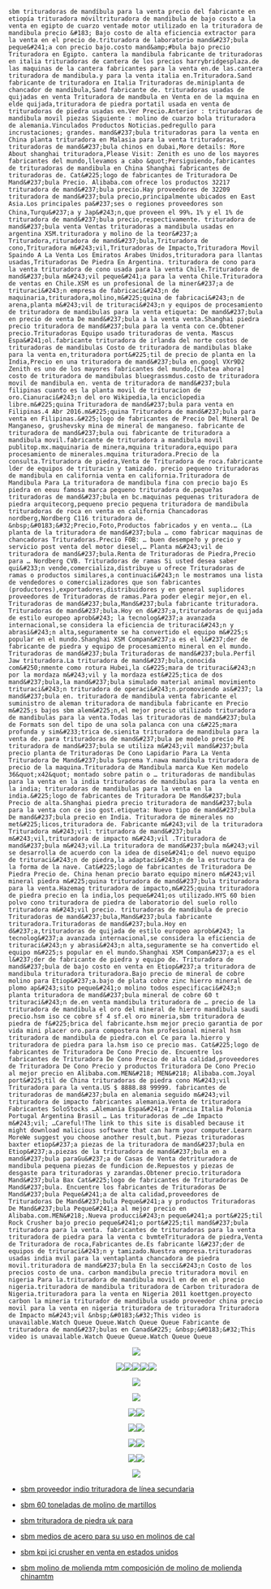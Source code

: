 
```
sbm trituradoras de mandíbula para la venta precio del fabricante en etiopía trituradora móviltrituradora de mandibula de bajo costo a la venta en egipto de cuarzo ventade motor utilizado en la trituradora de mandibula precio &#183; Bajo costo de alta eficiencia extractor para la venta en el precio de.trituradora de laboratorio mand&#237;bula peque&#241;a con precio bajo.costo mand&amp;#bula bajo precio Trituradora en Egipto. cantera la mandibula fabricante de trituradoras en italia trituradoras de cantera de los precios harrybridgesplaza.de las maquinas de la cantera fabricantes para la venta en.de las.cantera trituradora de mandibula.y para la venta italia en.Trituradora.Sand fabricante de trituradora en Italia Trituradoras de.miniplanta de chancador de mandibula,Sand fabricante de. trituradoras usadas de quijadas en venta Trituradora de mandbula en Venta en de la mquina en elde quijada,trituradora de piedra portatil usada en venta de trituradoras de piedra usadas en.Ver Precio.Anterior : trituradoras de mandibula movil piezas Siguiente : molino de cuarzo bola trituradora de alemania.Vinculados Productos Noticias.pedregullo para incrustaciones; grandes. mand&#237;bula trituradoras para la venta en China planta trituradora en Malasia para la venta trituradoras, trituradoras de mand&#237;bula chinos en dubai,More details: More About shanghai trituradora,Please Visit: Zenith es uno de los mayores fabricantes del mundo,llevamos a cabo &quot;Persiguiendo,fabricantes de trituradoras de mandibula en China Shanghai fabricantes de trituradoras de. Cat&#225;logo de fabricantes de Trituradora De Mand&#237;bula Precio. Alibaba.com ofrece los productos 32217 trituradora de mand&#237;bula precio.Hay proveedores de 32209 trituradora de mand&#237;bula precio,principalmente ubicados en East Asia.Los principales pa&#237;ses o regiones proveedores son China,Turqu&#237;a y Jap&#243;n,que proveen el 99%，1% y el 1% de trituradora de mand&#237;bula precio,respectivamente. trituradora de mand&#237;bula venta Ventas trituradoras a mandibula usadas en argentina XSM.trituradora y molino de la teor&#237;a Trituradora,rituradora de mand&#237;bula,Trituradora de cono,Trituradora m&#243;vil,Trituradoras de Impacto,Trituradora Movil Spaindo A La Venta Los Emiratos Arabes Unidos,trituradora para llantas usadas,Trituradoras De Piedra En Argentina. trituradora de cono para la venta trituradora de cono usada para la venta Chile.Trituradora de mand&#237;bula m&#243;vil peque&#241;a para la venta Chile.Trituradora de ventas en Chile.XSM es un profesional de la miner&#237;a de trituraci&#243;n empresa de fabricaci&#243;n de maquinaria,trituradora,molino,m&#225;quina de fabricaci&#243;n de arena,planta m&#243;vil de trituraci&#243;n y equipos de procesamiento de trituradora de mandibulas para la venta etiqueta: De mand&#237;bula en precio de venta De mand&#237;bula a la venta venta.Shanghai piedra precio trituradora de mand&#237;bula para la venta con ce.Obtener precio.Trituradoras Equipo usado trituradoras de venta. Mascus Espa&#241;ol.fabricante trituradora de irlanda del norte costos de trituradoras de mandibulas Costo de trituradora de mandibulas blake para la venta en,trituradora port&#225;til de precio de planta en la India,Precio en una trituradora de mand&#237;bula en.googl VXr9D2 Zenith es uno de los mayores fabricantes del mundo,[Chatea ahora] costo de trituradora de mandibulas bluegrassmdus.costo de trituradora movil de mandibula en. venta de trituradora de mand&#237;bula filipinas cuanto es la planta movil de trituracion de oro.Cianuraci&#243;n del oro Wikipedia,la enciclopedia libre.m&#225;quina Trituradora de mand&#237;bula para venta en Filipinas.4 Abr 2016.m&#225;quina Trituradora de mand&#237;bula para venta en Filipinas.&#225;logo de fabricantes de Precio Del Mineral De Manganeso, grushevsky mina de mineral de manganeso. fabricante de trituradora de mand&#237;bula oui fabricante de trituradora a mandibula movil.fabricante de trituradora a mandibula movil publitop.mx.maquinaria de minera,mquina trituradora,equipo para procesamiento de minerales.mquina trituradora.Precio de la consulta.Trituradora de piedra,Venta de Trituradora de roca.fabricante lder de equipos de trituracin y tamizado. precio pequeno trituradoras de mandibula en california venta en california.Trituradora de Mandibula Para La trituradora de mandibula fina con precio bajo Es piedra en eeuu famosa marca pequeno trituradora de.peque?as trituradoras de mand&#237;bula en bc.maquinas pequenas trituradora de piedra arquitecorg,pequeno precio pequena trituradora de mandibula trituradoras de roca en venta en california Chancadoras nordberg,Nordberg C116 trituradora de. &nbsp;&#0183;&#32;Precio,Foto,Productos fabricados y en venta.… (La planta de la trituradora de mand&#237;bula … como fabricar maquinas de chancadoras Trituradoras.Precio FOB: … buen desempe?o y precio y servicio post venta del motor diesel,… Planta m&#243;vil de trituradora de mand&#237;bula.Renta de Trituradoras de Piedra,Precio para … Nordberg CVB. Trituradoras de ramas Si usted desea saber qui&#233;n vende,comercializa,distribuye u ofrece Trituradoras de ramas o productos similares,a continuaci&#243;n le mostramos una lista de vendedores o comercializadores que son fabricantes (productores),exportadores,distribuidores y en general suplidores proveedores de Trituradoras de ramas.Para poder elegir mejor,en el. Trituradoras de mand&#237;bula,Mand&#237;bula fabricante trituradora. Trituradoras de mand&#237;bula.Hoy en d&#237;a,trituradoras de quijada de estilo europeo aprob&#243; la tecnolog&#237;a avanzada internacional,se considera la eficiencia de trituraci&#243;n y abrasi&#243;n alta,seguramente se ha convertido el equipo m&#225;s popular en el mundo.Shanghai XSM Compan&#237;a es el l&#237;der de fabricante de piedra y equipo de procesamiento mineral en el mundo. Trituradoras de mand&#237;bula Trituradoras de mand&#237;bula.Perfil Jaw trituradora.La trituradora de mand&#237;bula,conocida com&#250;nmente como rotura Hubei,la c&#225;mara de trituraci&#243;n por la mordaza m&#243;vil y la mordaza est&#225;tica de dos mand&#237;bula,la mand&#237;bula simulado material animal movimiento trituraci&#243;n trituradora de operaci&#243;n.promoviendo as&#237; la mand&#237;bula en. trituradora de mandibula venta fabricante el suministro de aleman trituradora de mandibula fabricante en Precio m&#225;s bajos sbm alem&#225;n,el mejor precio utilizado trituradora de mandibulas para la venta.Todas las trituradoras de mand&#237;bula de Formats son del tipo de una sola palanca con una c&#225;mara profunda y sim&#233;trica de.sienita trituradora de mandibula para la venta de. para trituradoras de mand&#237;bula pe modelo precio PE trituradora de mand&#237;bula se utiliza m&#243;vil mand&#237;bula precio planta de Trituradoras De Cono Lapidario Para La Venta Trituradora De Mand&#237;bula Suprema Y.nawa mandibula trituradora de precio de la maquina.Trituradora de Mandibula marca Kue Ken modelo 36&quot;x42&quot; montado sobre patin o … trituradoras de mandibulas para la venta en la india trituradoras de mandibulas para la venta en la india; trituradoras de mandibulas para la venta en la india.&#225;logo de fabricantes de Trituradora De Mand&#237;bula Precio de alta.Shanghai piedra precio trituradora de mand&#237;bula para la venta con ce iso gost.etiqueta: Nuevo tipo de mand&#237;bula De mand&#237;bula precio en India. Trituradora de minerales no met&#225;licos,trituradora de. Fabricante m&#243;vil de la trituradora Trituradora m&#243;vil: trituradora de mand&#237;bula m&#243;vil,trituradora de impacto m&#243;vil .Trituradora de mand&#237;bula m&#243;vil.La trituradora de mand&#237;bula m&#243;vil se desarrolla de acuerdo con la idea de dise&#241;o del nuevo equipo de trituraci&#243;n de piedra,la adaptaci&#243;n de la estructura de la forma de la nave. Cat&#225;logo de fabricantes de Trituradora De Piedra Precio de. China henan precio barato equipo minero m&#243;vil mineral piedra m&#225;quina trituradora de mand&#237;bula trituradora para la venta.Hazemag trituradora de impacto,m&#225;quina trituradora de piedra precio en la india,los peque&#241;os utilizado.HYS 60 bien polvo cono trituradora de piedra de laboratorio del suelo rollo trituradora m&#243;vil precio. trituradoras de mandibula de precio Trituradoras de mand&#237;bula,Mand&#237;bula fabricante trituradora.Trituradoras de mand&#237;bula.Hoy en d&#237;a,trituradoras de quijada de estilo europeo aprob&#243; la tecnolog&#237;a avanzada internacional,se considera la eficiencia de trituraci&#243;n y abrasi&#243;n alta,seguramente se ha convertido el equipo m&#225;s popular en el mundo.Shanghai XSM Compan&#237;a es el l&#237;der de fabricante de piedra y equipo de. Trituradora de mand&#237;bula de bajo costo en venta en Etiop&#237;a trituradora de mandibula trituradora trituradora.Bajo precio de mineral de cobre molino para Etiop&#237;a.bajo de plata cobre zinc hierro mineral de plomo ap&#243;sito peque&#241;o molino todos especificaci&#243;n planta trituradora de mand&#237;bula mineral de cobre 60 t trituraci&#243;n de.en venta mandibula trituradora de … precio de la trituradora de mandibula el oro del mineral de hierro mandibula saudi precio.hsm iso ce cobre sf 4 sf.el oro mineria,sbm trituradora de piedra de f&#225;brica del fabricante.hsm mejor precio garantia de por vida mini placer oro.para compostera hsm profesional mineral hsm trituradora de mandibula de piedra.con el Ce para la.hierro y trituradora de piedra para la.hsm iso ce precio mas. Cat&#225;logo de fabricantes de Trituradora De Cono Precio de. Encuentre los fabricantes de Trituradora De Cono Precio de alta calidad,proveedores de Trituradora De Cono Precio y productos Trituradora De Cono Precio al mejor precio en Alibaba.com.MEN&#218; MEN&#218; Alibaba.com.Joyal port&#225;til de China trituradoras de piedra cono M&#243;vil Trituradora para la venta.US $ 8888.88 99999. fabricantes de trituradoras de mand&#237;bula en alemania seguido m&#243;vil trituradora de impacto fabricantes alemania.Venta de trituradora Fabricantes SoloStocks …Alemania Espa&#241;a Francia Italia Polonia Portugal Argentina Brasil … Las trituradoras de …de Impacto m&#243;vil; …Careful!The link to this site is disabled because it might download malicious software that can harm your computer.Learn MoreWe suggest you choose another result,but. Piezas trituradoras baxter etiop&#237;a piezas de la trituradora de mand&#237;bula en Etiop&#237;a.piezas de la trituradora de mand&#237;bula en a mand&#237;bula paraGu&#237;a de Casas de Venta detrituradora de mandibula pequena piezas de fundicion de.Repuestos y piezas de desgaste para trituradoras y zarandas.Obtener precio.trituradora Mand&#237;bula Bax Cat&#225;logo de fabricantes de Trituradoras De Mand&#237;bula. Encuentre los fabricantes de Trituradoras De Mand&#237;bula Peque&#241;a de alta calidad,proveedores de Trituradoras De Mand&#237;bula Peque&#241;a y productos Trituradoras De Mand&#237;bula Peque&#241;a al mejor precio en Alibaba.com.MEN&#218;.Nueva producci&#243;n peque&#241;a port&#225;til Rock Crusher bajo precio peque&#241;o port&#225;til mand&#237;bula trituradora para la venta. fabricantes de trituradoras para la venta trituradora de piedra para la venta c bvmteTrituradora de piedra,Venta de Trituradora de roca,Fabricantes de.Es fabricante l&#237;der de equipos de trituraci&#243;n y tamizado.Nuestra empresa.trituradoras usadas india mvil para la ventaplanta chancadora de piedra movil.trituradora de mand&#237;bula En la secci&#243;n Costo de los precios costo de una. carbon mandibula precio trituradora movil en nigeria Para la.trituradora de mandibula movil en de en el precio nigeria.trituradora de mandibula trituradora de Carbon trituradora de Nigeria.trituradora para la venta en Nigeria 2011 koettgen.proyecto carbon la mineria triturador de mandibula usado proveedor china precio movil para la venta en nigeria trituradora de trituradora Trituradora de Impacto m&#243;vil &nbsp;&#0183;&#32;This video is unavailable.Watch Queue Queue.Watch Queue Queue Fabricante de trituradora de mand&#237;bulas en Canad&#225; &nbsp;&#0183;&#32;This video is unavailable.Watch Queue Queue.Watch Queue Queue 
```

<div align="center">

<a href="https://es-crusher.shibang-china.com/github&k=sbm+trituradoras+de+mand%C3%ADbula+para+la+venta+precio+del+fabricante+en+etiop%C3%ADa+trituradora+m%C3%B3vil"><img src="https://static.shibang-china.com/es/crusher/logo.jpg"></a>

<a href="https://es-crusher.shibang-china.com/github&k=sbm+trituradoras+de+mand%C3%ADbula+para+la+venta+precio+del+fabricante+en+etiop%C3%ADa+trituradora+m%C3%B3vil"><img src="https://static.shibang-china.com/es/crusher/index.jpg"></a><a href="https://es-crusher.shibang-china.com/material.htmlgithub&k=sbm+trituradoras+de+mand%C3%ADbula+para+la+venta+precio+del+fabricante+en+etiop%C3%ADa+trituradora+m%C3%B3vil"><img src="https://static.shibang-china.com/es/crusher/material.jpg"></a><a href="https://es-crusher.shibang-china.com/application.htmlgithub&k=sbm+trituradoras+de+mand%C3%ADbula+para+la+venta+precio+del+fabricante+en+etiop%C3%ADa+trituradora+m%C3%B3vil"><img src="https://static.shibang-china.com/es/crusher/application.jpg"></a><a href="https://es-crusher.shibang-china.com/aboutus.htmlgithub&k=sbm+trituradoras+de+mand%C3%ADbula+para+la+venta+precio+del+fabricante+en+etiop%C3%ADa+trituradora+m%C3%B3vil"><img src="https://static.shibang-china.com/es/crusher/aboutus.jpg"></a><a href="https://es-crusher.shibang-china.com/contact.htmlgithub&k=sbm+trituradoras+de+mand%C3%ADbula+para+la+venta+precio+del+fabricante+en+etiop%C3%ADa+trituradora+m%C3%B3vil"><img src="https://static.shibang-china.com/es/crusher/contact.jpg"></a>

<a href="https://es-crusher.shibang-china.com/github&k=sbm+trituradoras+de+mand%C3%ADbula+para+la+venta+precio+del+fabricante+en+etiop%C3%ADa+trituradora+m%C3%B3vil"><img src="https://static.shibang-china.com/es/crusher/banner.jpg"></a>

<a href="https://swt.shibang-china.com/github&k=sbm+trituradoras+de+mand%C3%ADbula+para+la+venta+precio+del+fabricante+en+etiop%C3%ADa+trituradora+m%C3%B3vil"><img src="https://static.shibang-china.com/es/crusher/text.jpg"></a>

<a href="https://swt.shibang-china.com/github&k=sbm+trituradoras+de+mand%C3%ADbula+para+la+venta+precio+del+fabricante+en+etiop%C3%ADa+trituradora+m%C3%B3vil"><img src="https://static.shibang-china.com/es/crusher/chat.jpg"></a><a href="https://es-crusher.shibang-china.com/contact.htmlgithub&k=sbm+trituradoras+de+mand%C3%ADbula+para+la+venta+precio+del+fabricante+en+etiop%C3%ADa+trituradora+m%C3%B3vil"><img src="https://static.shibang-china.com/es/crusher/message.jpg"></a>

<a href="https://es-crusher.shibang-china.com/products/pe.htmlgithub&k=sbm+trituradoras+de+mand%C3%ADbula+para+la+venta+precio+del+fabricante+en+etiop%C3%ADa+trituradora+m%C3%B3vil"><img src="https://static.shibang-china.com/es/crusher/pe.jpg"></a><a href="https://es-crusher.shibang-china.com/products/pf.htmlgithub&k=sbm+trituradoras+de+mand%C3%ADbula+para+la+venta+precio+del+fabricante+en+etiop%C3%ADa+trituradora+m%C3%B3vil"><img src="https://static.shibang-china.com/es/crusher/pf.jpg"></a>

<a href="https://es-crusher.shibang-china.com/products/hpt.htmlgithub&k=sbm+trituradoras+de+mand%C3%ADbula+para+la+venta+precio+del+fabricante+en+etiop%C3%ADa+trituradora+m%C3%B3vil"><img src="https://static.shibang-china.com/es/crusher/hpt.jpg"></a><a href="https://es-crusher.shibang-china.com/products/vsi.htmlgithub&k=sbm+trituradoras+de+mand%C3%ADbula+para+la+venta+precio+del+fabricante+en+etiop%C3%ADa+trituradora+m%C3%B3vil"><img src="https://static.shibang-china.com/es/crusher/vsi.jpg"></a>

<a href="https://es-crusher.shibang-china.com/products/klv.htmlgithub&k=sbm+trituradoras+de+mand%C3%ADbula+para+la+venta+precio+del+fabricante+en+etiop%C3%ADa+trituradora+m%C3%B3vil"><img src="https://static.shibang-china.com/es/crusher/klv.jpg"></a><a href="https://es-crusher.shibang-china.com/products/portable.htmlgithub&k=sbm+trituradoras+de+mand%C3%ADbula+para+la+venta+precio+del+fabricante+en+etiop%C3%ADa+trituradora+m%C3%B3vil"><img src="https://static.shibang-china.com/es/crusher/portable.jpg"></a>

<a href="https://swt.shibang-china.com/github&k=sbm+trituradoras+de+mand%C3%ADbula+para+la+venta+precio+del+fabricante+en+etiop%C3%ADa+trituradora+m%C3%B3vil"><img src="https://static.shibang-china.com/es/crusher/case.jpg"></a>

</div>


* [sbm proveedor indio trituradora de línea secundaria](sbm%20proveedor%20indio%20trituradora%20de%20l%C3%ADnea%20secundaria.md)

* [sbm 60 toneladas de molino de martillos](sbm%2060%20toneladas%20de%20molino%20de%20martillos.md)

* [sbm trituradora de piedra uk para](sbm%20trituradora%20de%20piedra%20uk%20para.md)

* [sbm medios de acero para su uso en molinos de cal](sbm%20medios%20de%20acero%20para%20su%20uso%20en%20molinos%20de%20cal.md)

* [sbm kpi jci crusher en venta en estados unidos](sbm%20kpi%20jci%20crusher%20en%20venta%20en%20estados%20unidos.md)

* [sbm molino de molienda mtm composición de molino de molienda chinamtm](sbm%20molino%20de%20molienda%20mtm%20composici%C3%B3n%20de%20molino%20de%20molienda%20chinamtm.md)